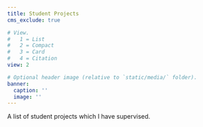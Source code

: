 ```yaml
---
title: Student Projects
cms_exclude: true

# View.
#   1 = List
#   2 = Compact
#   3 = Card
#   4 = Citation
view: 2

# Optional header image (relative to `static/media/` folder).
banner:
  caption: ''
  image: ''
---
```


A list of student projects which I have supervised. <br />
<br />
